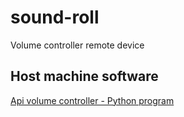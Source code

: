 # sound-roll

Volume controller remote device

## Host machine software

[Api volume controller - Python program](code/server/README)
